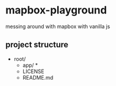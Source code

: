 # mapbox-playground
messing around with mapbox with vanilla js

## project structure
* root/
    * app/
        * 
    * LICENSE
    * README.md 
